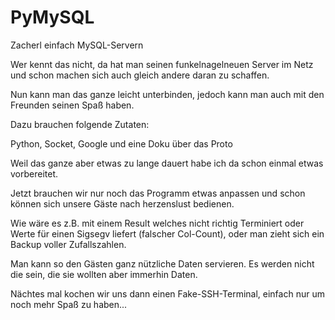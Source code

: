 PyMySQL
=======

Zacherl einfach MySQL-Servern

Wer kennt das nicht, da hat man seinen funkelnagelneuen Server im Netz und schon machen sich auch gleich andere daran zu schaffen.

Nun kann man das ganze leicht unterbinden, jedoch kann man auch mit den Freunden seinen Spaß haben.

Dazu brauchen folgende Zutaten:

Python, Socket, Google und eine Doku über das Proto

Weil das ganze aber etwas zu lange dauert habe ich da schon einmal etwas vorbereitet.

Jetzt brauchen wir nur noch das Programm etwas anpassen und schon können sich unsere Gäste nach herzenslust bedienen.

Wie wäre es z.B. mit einem Result welches nicht richtig Terminiert oder Werte für einen Sigsegv liefert (falscher Col-Count), oder man zieht sich ein Backup voller Zufallszahlen.

Man kann so den Gästen ganz nützliche Daten servieren. Es werden nicht die sein, die sie wollten aber immerhin Daten.


Nächtes mal kochen wir uns dann einen Fake-SSH-Terminal, einfach nur um noch mehr Spaß zu haben...
